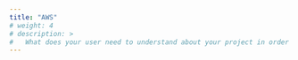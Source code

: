 ```yaml
---
title: "AWS"
# weight: 4
# description: >
#   What does your user need to understand about your project in order to use it - or potentially contribute to it? 
---
```

